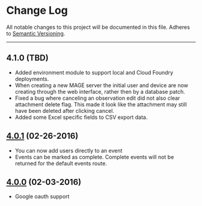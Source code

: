 # Change Log
All notable changes to this project will be documented in this file.
Adheres to [Semantic Versioning](http://semver.org/).

---

## 4.1.0 (TBD)

* Added environment module to support local and Cloud Foundry deployments.
* When creating a new MAGE server the initial user and device are now creating through the web interface, rather then by a database patch.
* Fixed a bug where canceling an observation edit did not also clear attachment delete flag.  This made it look like the attachment may still have been deleted after clicking cancel.
* Added some Excel specific fields to CSV export data.

## [4.0.1](https://github.com/ngageoint/mage-server/releases/tag/v4.0.1) (02-26-2016)

* You can now add users directly to an event
* Events can be marked as complete.  Complete events will not be returned for the default events route.

## [4.0.0](https://github.com/ngageoint/mage-server/releases/tag/v4.0.0) (02-03-2016)

* Google oauth support
